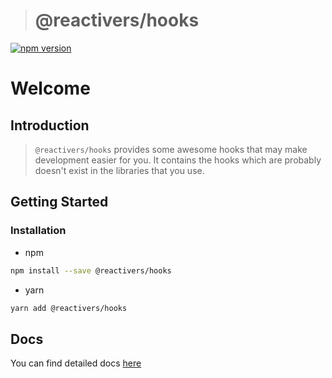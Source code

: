 > # @reactivers/hooks

[![npm version](https://badge.fury.io/js/@reactivers%2Fhooks.svg)](//www.npmjs.com/package/@reactivers/hooks)

# Welcome

## Introduction

> ```@reactivers/hooks``` provides some awesome hooks that may make development easier for you.
It contains the hooks which are probably doesn't exist in the libraries that you use.

## Getting Started

### Installation

- npm
```bash
npm install --save @reactivers/hooks
```
- yarn

```bash
yarn add @reactivers/hooks
```

## Docs
You can find detailed docs [here](http://hooks.reactivers.com)